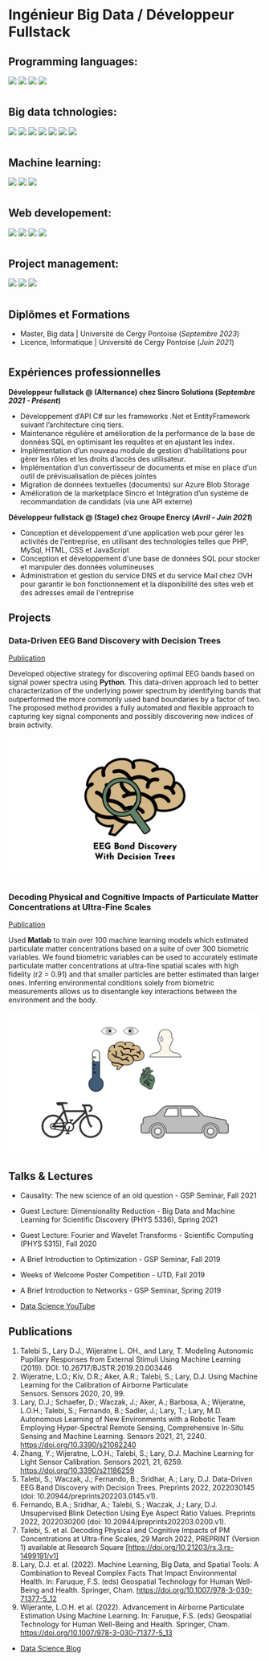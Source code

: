 # Ingénieur Big Data / Développeur Fullstack

## Programming languages:

<img src="https://cdn.jsdelivr.net/gh/devicons/devicon/icons/python/python-original.svg" width="75"/> <span>
<img src="https://cdn.jsdelivr.net/gh/devicons/devicon/icons/csharp/csharp-original.svg" width="75"/>
<img src="https://cdn.jsdelivr.net/gh/devicons/devicon/icons/java/java-original.svg" width="75"/>
<img src="https://cdn.jsdelivr.net/gh/devicons/devicon/icons/typescript/typescript-original.svg" width="75"/>

#
## Big data tchnologies:

<img src="https://cdn.icon-icons.com/icons2/2699/PNG/512/apache_spark_logo_icon_170561.png" width="75"/>
<img src="https://cdn.icon-icons.com/icons2/2699/PNG/512/apache_hadoop_logo_icon_169586.png" width="75"/>
<img src="https://cdn.icon-icons.com/icons2/627/PNG/512/sql-file-rounded-rectangular-outlined-interface-symbol_icon-icons.com_57503.png" width="75"/>
<img src="https://cdn.icon-icons.com/icons2/2415/PNG/512/mongodb_original_wordmark_logo_icon_146425.png" width="75"/>
<img src="https://cdn.icon-icons.com/icons2/2699/PNG/512/apache_hive_logo_icon_167868.png" width="75"/>
<img src="https://cdn.icon-icons.com/icons2/2699/PNG/512/talend_logo_icon_170648.png" width="75"/>
<img src="https://cdn.icon-icons.com/icons2/2699/PNG/512/microsoft_azure_logo_icon_168977.png" width="75"/>


#
## Machine learning:

<img src="https://cdn.icon-icons.com/icons2/2699/PNG/512/pytorch_logo_icon_169823.png" width="75"/>
<img src="https://cdn.icon-icons.com/icons2/2699/PNG/512/tensorflow_logo_icon_170598.png" width="75"/>
<img src="https://seeklogo.com/images/S/scikit-learn-logo-8766D07E2E-seeklogo.com.png" width="75"/>

#
## Web developement:

<img src="https://cdn.icon-icons.com/icons2/2107/PNG/512/file_type_html_icon_130541.png" width="75"/>
<img src="https://cdn.icon-icons.com/icons2/1822/PNG/128/scss_115520.png" width="75"/>
<img src="https://cdn.icon-icons.com/icons2/1822/PNG/128/js_115529.png" width="75"/>
<img src="https://cdn.icon-icons.com/icons2/2107/PNG/512/file_type_angular_icon_130754.png" width="75"/>

#
## Project management:

<img src="https://cdn.icon-icons.com/icons2/2415/PNG/512/git_original_wordmark_logo_icon_146510.png" width="75"/>
<img src="https://cdn.icon-icons.com/icons2/2699/PNG/512/atlassian_jira_logo_icon_170512.png" width="75"/>
<img src="https://cdn.icon-icons.com/icons2/2107/PNG/512/file_type_confluence_icon_130672.png" width="75"/>

#
## Diplômes et Formations

- Master, Big data | Université de Cergy Pontoise (_Septembre 2023_)								       		
- Licence, Informatique	| Université de Cergy Pontoise (_Juin 2021_)

#
## Expériences professionnelles

**Développeur fullstack @ (Alternance) chez Sincro Solutions (_Septembre 2021 - Présent_)**
- Développement d’API C# sur les frameworks .Net et EntityFramework suivant l’architecture cinq tiers.
- Maintenance régulière et amélioration de la performance de la base de données SQL en optimisant les requêtes et en ajustant les index.
- Implémentation d’un nouveau module de gestion d’habilitations pour gérer les rôles et les droits d’accès des utilisateur.
- Implémentation d’un convertisseur de documents et mise en place d’un outil de prévisualisation de pièces jointes
- Migration de données textuelles (documents) sur Azure Blob Storage
- Amélioration de la marketplace Sincro et Intégration d’un système de recommandation de candidats (via une API externe)

**Développeur fullstack @ (Stage) chez Groupe Enercy (_Avril - Juin 2021_)**

- Conception et développement d'une application web pour gérer les activités de l'entreprise, en utilisant des technologies telles que PHP, MySql, HTML, CSS et JavaScript
- Conception et développement d'une base de données SQL pour stocker et manipuler des données volumineuses
- Administration et gestion du service DNS et du service Mail chez OVH pour garantir le bon fonctionnement et la disponibilité des sites web et des adresses email de l'entreprise

## Projects
### Data-Driven EEG Band Discovery with Decision Trees
[Publication](https://www.mdpi.com/1424-8220/22/8/3048)

Developed objective strategy for discovering optimal EEG bands based on signal power spectra using **Python**. This data-driven approach led to better characterization of the underlying power spectrum by identifying bands that outperformed the more commonly used band boundaries by a factor of two. The proposed method provides a fully automated and flexible approach to capturing key signal components and possibly discovering new indices of brain activity.

![EEG Band Discovery](/assets/img/eeg_band_discovery.jpeg)

### Decoding Physical and Cognitive Impacts of Particulate Matter Concentrations at Ultra-Fine Scales
[Publication](https://www.mdpi.com/1424-8220/22/11/4240)

Used **Matlab** to train over 100 machine learning models which estimated particulate matter concentrations based on a suite of over 300 biometric variables. We found biometric variables can be used to accurately estimate particulate matter concentrations at ultra-fine spatial scales with high fidelity (r2 = 0.91) and that smaller particles are better estimated than larger ones. Inferring environmental conditions solely from biometric measurements allows us to disentangle key interactions between the environment and the body.

![Bike Study](/assets/img/bike_study.jpeg)

## Talks & Lectures
- Causality: The new science of an old question - GSP Seminar, Fall 2021
- Guest Lecture: Dimensionality Reduction - Big Data and Machine Learning for Scientific Discovery (PHYS 5336), Spring 2021
- Guest Lecture: Fourier and Wavelet Transforms - Scientific Computing (PHYS 5315), Fall 2020
- A Brief Introduction to Optimization - GSP Seminar, Fall 2019
- Weeks of Welcome Poster Competition - UTD, Fall 2019
- A Brief Introduction to Networks - GSP Seminar, Spring 2019

- [Data Science YouTube](https://www.youtube.com/channel/UCa9gErQ9AE5jT2DZLjXBIdA)

## Publications
1. Talebi S., Lary D.J., Wijeratne L. OH., and Lary, T. Modeling Autonomic Pupillary Responses from External Stimuli Using Machine Learning (2019). DOI: 10.26717/BJSTR.2019.20.003446
2. Wijeratne, L.O.; Kiv, D.R.; Aker, A.R.; Talebi, S.; Lary, D.J. Using Machine Learning for the Calibration of Airborne Particulate Sensors. Sensors 2020, 20, 99.
3. Lary, D.J.; Schaefer, D.; Waczak, J.; Aker, A.; Barbosa, A.; Wijeratne, L.O.H.; Talebi, S.; Fernando, B.; Sadler, J.; Lary, T.; Lary, M.D. Autonomous Learning of New Environments with a Robotic Team Employing Hyper-Spectral Remote Sensing, Comprehensive In-Situ Sensing and Machine Learning. Sensors 2021, 21, 2240. https://doi.org/10.3390/s21062240
4. Zhang, Y.; Wijeratne, L.O.H.; Talebi, S.; Lary, D.J. Machine Learning for Light Sensor Calibration. Sensors 2021, 21, 6259. https://doi.org/10.3390/s21186259
5. Talebi, S.; Waczak, J.; Fernando, B.; Sridhar, A.; Lary, D.J. Data-Driven EEG Band Discovery with Decision Trees. Preprints 2022, 2022030145 (doi: 10.20944/preprints202203.0145.v1).
6. Fernando, B.A.; Sridhar, A.; Talebi, S.; Waczak, J.; Lary, D.J. Unsupervised Blink Detection Using Eye Aspect Ratio Values. Preprints 2022, 2022030200 (doi: 10.20944/preprints202203.0200.v1).
7. Talebi, S. et al. Decoding Physical and Cognitive Impacts of PM Concentrations at Ultra-fine Scales, 29 March 2022, PREPRINT (Version 1) available at Research Square [https://doi.org/10.21203/rs.3.rs-1499191/v1]
8. Lary, D.J. et al. (2022). Machine Learning, Big Data, and Spatial Tools: A Combination to Reveal Complex Facts That Impact Environmental Health. In: Faruque, F.S. (eds) Geospatial Technology for Human Well-Being and Health. Springer, Cham. https://doi.org/10.1007/978-3-030-71377-5_12
9. Wijerante, L.O.H. et al. (2022). Advancement in Airborne Particulate Estimation Using Machine Learning. In: Faruque, F.S. (eds) Geospatial Technology for Human Well-Being and Health. Springer, Cham. https://doi.org/10.1007/978-3-030-71377-5_13

- [Data Science Blog](https://medium.com/@shawhin)
